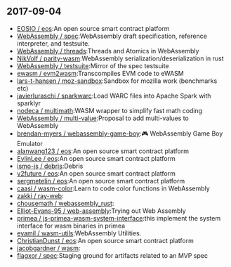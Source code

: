 ## 2017-09-04

* [EOSIO / eos](https://github.com/EOSIO/eos):An open source smart contract platform
* [WebAssembly / spec](https://github.com/WebAssembly/spec):WebAssembly draft specification, reference interpreter, and testsuite.
* [WebAssembly / threads](https://github.com/WebAssembly/threads):Threads and Atomics in WebAssembly
* [NikVolf / parity-wasm](https://github.com/NikVolf/parity-wasm):WebAssembly serialization/deserialization in rust
* [WebAssembly / testsuite](https://github.com/WebAssembly/testsuite):Mirror of the spec testsuite
* [ewasm / evm2wasm](https://github.com/ewasm/evm2wasm):Transcompiles EVM code to eWASM
* [lars-t-hansen / moz-sandbox](https://github.com/lars-t-hansen/moz-sandbox):Sandbox for mozilla work (benchmarks etc)
* [javierluraschi / sparkwarc](https://github.com/javierluraschi/sparkwarc):Load WARC files into Apache Spark with sparklyr
* [nodeca / multimath](https://github.com/nodeca/multimath):WASM wrapper to simplify fast math coding
* [WebAssembly / multi-value](https://github.com/WebAssembly/multi-value):Proposal to add multi-values to WebAssembly
* [brendan-myers / webassembly-game-boy](https://github.com/brendan-myers/webassembly-game-boy):🎮 WebAssembly Game Boy Emulator
* [alanwang123 / eos](https://github.com/alanwang123/eos):An open source smart contract platform
* [EvlinLee / eos](https://github.com/EvlinLee/eos):An open source smart contract platform
* [ismo-js / debris](https://github.com/ismo-js/debris):Debris
* [v2future / eos](https://github.com/v2future/eos):An open source smart contract platform
* [sergmetelin / eos](https://github.com/sergmetelin/eos):An open source smart contract platform
* [caasi / wasm-color](https://github.com/caasi/wasm-color):Learn to code color functions in WebAssembly
* [zakki / ray-web](https://github.com/zakki/ray-web):
* [chousemath / webassembly_rust](https://github.com/chousemath/webassembly_rust):
* [Elliot-Evans-95 / web-assembly](https://github.com/Elliot-Evans-95/web-assembly):Trying out Web Assembly
* [primea / js-primea-wasm-system-interface](https://github.com/primea/js-primea-wasm-system-interface):this implement the system interface for wasm binaries in primea
* [eyamil / wasm-utils](https://github.com/eyamil/wasm-utils):WebAssembly Utilities.
* [ChristianDunst / eos](https://github.com/ChristianDunst/eos):An open source smart contract platform
* [jacobgardner / wasm](https://github.com/jacobgardner/wasm):
* [flagxor / spec](https://github.com/flagxor/spec):Staging ground for artifacts related to an MVP spec
